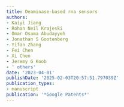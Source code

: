 ```yaml
---
title: Deaminase-based rna sensors
authors:
- Kaiyi Jiang
- Rohan Neil Krajeski
- Omar Osama Abudayyeh
- Jonathan S Gootenberg
- Yifan Zhang
- Fei Chen
- Xi Chen
- Jeremy G Koob
- ' others'
date: '2023-04-01'
publishDate: '2025-02-03T20:57:51.797039Z'
publication_types:
- manuscript
publication: '*Google Patents*'
---
```

